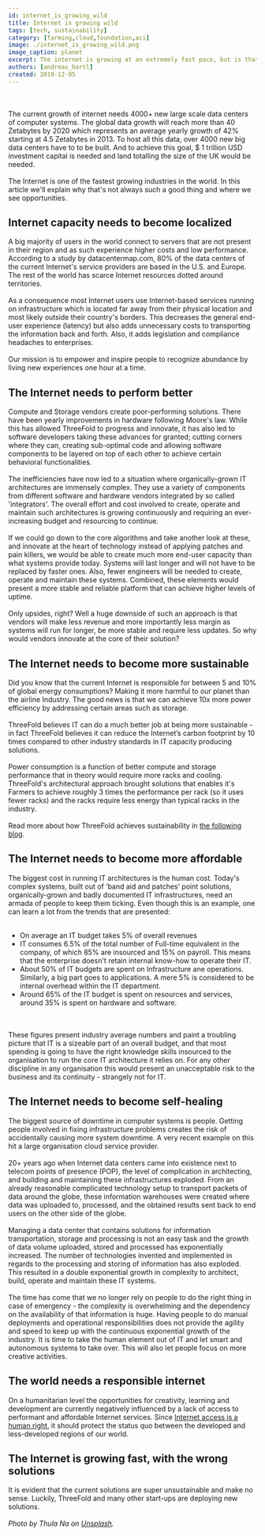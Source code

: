```yaml
---
id: internet_is_growing_wild
title: Internet is growing wild
tags: [tech, sustainability]
category: [farming,cloud,foundation,aci]
image: ./internet_is_growing_wild.png
image_caption: planet
excerpt: The internet is growing at an extremely fast pace, but is that a good thing?
authors: [andreas_hartl]
created: 2019-12-05
---
```

<br/>
<br/>
The current growth of internet needs 4000+ new large scale data centers of computer systems. The global data growth will reach more than 40 Zetabytes by 2020 which represents an average yearly growth of 42% starting at 4.5 Zetabytes in 2013. To host all this data, over 4000 new big data centers have to to be built. And to achieve this goal, $ 1 trillion USD investment capital is needed and land totalling the size of the UK would be needed.
<br/>
<br/>
The Internet is one of the fastest growing industries in the world. In this article we'll explain why that's not always such a good thing and where we see opportunities.

## Internet capacity needs to become localized

A big majority of users in the world connect to servers that are not present in their region and as such experience higher costs and low performance. According to a study by datacentermap.com, 80% of the data centers of the current Internet's service providers are based in the U.S. and Europe. The rest of the world has scarce Internet resources dotted around territories.
<br/>
<br/>
As a consequence most Internet users use Internet-based services running on infrastructure which is located far away from their physical location and most likely outside their country's borders. This decreases the general end-user experience (latency) but also adds unnecessary costs to transporting the information back and forth. Also, it adds legislation and compliance headaches to enterprises.
<br/>
<br/>
Our mission is to empower and inspire people to recognize abundance by living new experiences one hour at a time.

## The Internet needs to perform better

Compute and Storage vendors create poor-performing solutions. There have been yearly improvements in hardware following Moore's law. While this has allowed ThreeFold to progress and innovate, it has also led to software developers taking these advances for granted; cutting corners where they can, creating sub-optimal code and allowing software components to be layered on top of each other to achieve certain behavioral functionalities.
<br/>
<br/>
The inefficiencies have now led to a situation where organically-grown IT architectures are immensely complex. They use a variety of components from different software and hardware vendors integrated by so called 'integrators'. The overall effort and cost involved to create, operate and maintain such architectures is growing continuously and requiring an ever-increasing budget and resourcing to continue.
<br/>
<br/>
If we could go down to the core algorithms and take another look at these, and innovate at the heart of technology instead of applying patches and pain killers, we would be able to create much more end-user capacity than what systems provide today. Systems will last longer and will not have to be replaced by faster ones. Also, fewer engineers will be needed to create, operate and maintain these systems. Combined, these elements would present a more stable and reliable platform that can achieve higher levels of uptime.
<br/>
<br/>
Only upsides, right? Well a huge downside of such an approach is that vendors will make less revenue and more importantly less margin as systems will run for longer, be more stable and require less updates. So why would vendors innovate at the core of their solution?

## The Internet needs to become more sustainable

Did you know that the current Internet is responsible for between 5 and 10% of global energy consumptions? Making it more harmful to our planet than the airline Industry. The good news is that we can achieve 10x more power efficiency by addressing certain areas such as storage.
<br/>
<br/>
ThreeFold believes IT can do a much better job at being more sustainable - in fact ThreeFold believes it can reduce the Internet’s carbon footprint by 10 times compared to other industry standards in IT capacity producing solutions.
<br/>
<br/>
Power consumption is a function of better compute and storage performance that in theory would require more racks and cooling. ThreeFold's architectural approach brought solutions that enables it's Farmers to achieve roughly 3 times the performance per rack (so it uses fewer racks) and the racks require less energy than typical racks in the industry.
<br/>
<br/>
Read more about how ThreeFold achieves sustainability in [the following blog](https://www.farming.threefold.io/blog/post/for_our_planet/).

## The Internet needs to become more affordable

The biggest cost in running IT architectures is the human cost. Today's complex systems, built out of ‘band aid and patches’ point solutions, organically-grown and badly documented IT infrastructures, need an armada of people to keep them ticking. Even though this is an example, one can learn a lot from the trends that are presented:
<br/>
<br/>
- On average an IT budget takes 5% of overall revenues
- IT consumes 6.5% of the total number of Full-time equivalent in the company, of which 85% are insourced and 15% on payroll. This means that the enterprise doesn't retain internal know-how to operate their IT.
- About 50% of IT budgets are spent on Infrastructure ane operations. Similarly, a big part goes to applications. A mere 5% is considered to be internal overhead within the IT department.
- Around 65% of the IT budget is spent on resources and services, around 35% is spent on hardware and software.
<br/>
<br/>
These figures present industry average numbers and paint a troubling picture that IT is a sizeable part of an overall budget, and that most spending is going to have the right knowledge skills insourced to the organisation to run the core IT architecture it relies on. For any other discipline in any organisation this would present an unacceptable risk to the business and its continuity - strangely not for IT.

## The Internet needs to become self-healing

The biggest source of downtime in computer systems is people. Getting people involved in fixing infrastructure problems creates the risk of accidentally causing more system downtime. A very recent example on this hit a large organisation cloud service provider.
<br/>
<br/>
20+ years ago when Internet data centers came into existence next to telecom points of presence (POP), the level of complication in architecting, and building and maintaining these infrastructures exploded. From an already reasonable complicated technology setup to transport packets of data around the globe, these information warehouses were created where data was uploaded to, processed, and the obtained results sent back to end users on the other side of the globe.
<br/>
<br/>
Managing a data center that contains solutions for information transportation, storage and processing is not an easy task and the growth of data volume uploaded, stored and processed has exponentially increased. The number of technologies invented and implemented in regards to the processing and storing of information has also exploded. This resulted in a double exponential growth in complexity to architect, build, operate and maintain these IT systems.
<br/>
<br/>
The time has come that we no longer rely on people to do the right thing in case of emergency - the complexity is overwhelming and the dependency on the availability of that information is huge. Having people to do manual deployments and operational responsibilities does not provide the agility and speed to keep up with the continuous exponential growth of the industry. It is time to take the human element out of IT and let smart and autonomous systems to take over. This will also let people focus on more creative activities.

## The world needs a responsible internet

On a humanitarian level the opportunities for creativity, learning and development are currently negatively influenced by a lack of access to performant and affordable Internet services. Since [Internet access is a human right](https://www.businessinsider.com/un-says-internet-access-is-a-human-right-2016-7#:~:text=Due%20to%20the%20lack%20of,20.), it should protect the status quo between the developed and less-developed regions of our world.

## The Internet is growing fast, with the wrong solutions

It is evident that the current solutions are super unsustainable and make no sense. Luckily, ThreeFold and many other start-ups are deploying new solutions.
<br/>
<br/>
*Photo by Thula Na on [Unsplash](https://unsplash.com/photos/RM_kkw2LsMU).*
